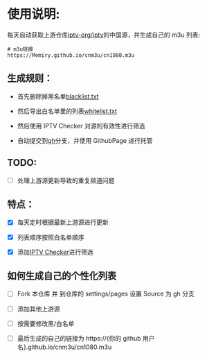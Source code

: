 # 使用说明:

每天自动获取上游仓库[iptv-org/iptv](https://github.com/iptv-org/iptv)的中国源，并生成自己的 m3u 列表:

```
# m3u链接
https://Memiry.github.io/cnm3u/cn1080.m3u
```

## 生成规则：

- 首先删除掉黑名单[blacklist.txt](./blacklist.txt)

- 然后导出白名单里的列表[whitelist.txt](./whitelist.txt)

- 然后使用 IPTV Checker 对源的有效性进行筛选

- 自动提交到[gh](https://github.com/kaigedong/cnm3u/tree/gh)分支，并使用 GithubPage 进行托管

## TODO:

- [ ] 处理上游源更新导致的重复频道问题

## 特点：

- [x] 每天定时根据最新上游源进行更新

- [x] 列表顺序按照白名单顺序

- [x] 添加[IPTV Checker](https://github.com/freearhey/iptv-checker)进行筛选

## 如何生成自己的个性化列表

- [ ] Fork 本仓库 并 到仓库的 settings/pages 设置 Source 为 gh 分支

- [ ] 添加其他上游源

- [ ] 按需要修改黑/白名单

- [ ] 最后生成的自己的链接为 https://{你的 github 用户名}.github.io/cnm3u/cn1080.m3u
